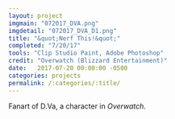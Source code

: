 ```yaml
---
layout: project
imgmain: "072017_DVA.png"
imgdetail: "072017_DVA_D1.png"
title: "&quot;Nerf This!&quot;"
completed: "7/20/17"
tools: "Clip Studio Paint, Adobe Photoshop"
credit: "Overwatch (Blizzard Entertainment)"
date:   2017-07-20 00:00:00 -0500
categories: projects
permalink: /:categories/:title/
---
```

Fanart of D.Va, a character in <I>Overwatch</I>.
